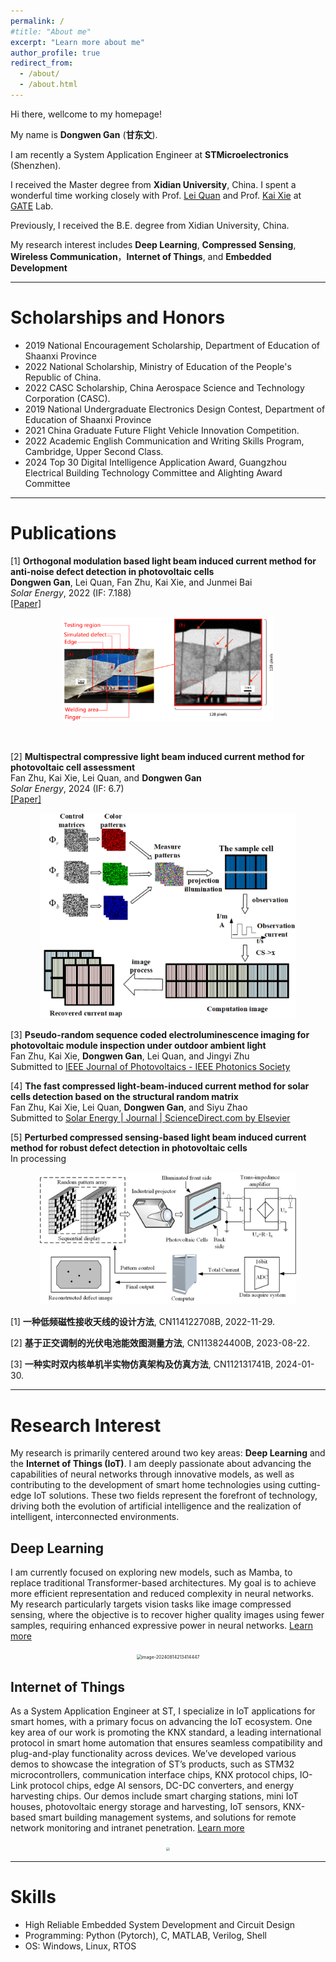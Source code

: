 ```yaml
---
permalink: /
#title: "About me"
excerpt: "Learn more about me"
author_profile: true
redirect_from: 
  - /about/
  - /about.html
---
```




Hi there, wellcome to my homepage!

My name is **Dongwen Gan** (**甘东文**).

I am recently a System Application Engineer at **STMicroelectronics** (Shenzhen).

I received the Master degree from **Xidian University**, China. I spent a wonderful time working closely with Prof. [Lei Quan]() and Prof. [Kai Xie]() at [GATE](https://faculty.xidian.edu.cn/XK3/zh_CN/index.htm) Lab.

Previously, I received the B.E. degree from Xidian University, China. 

My research interest includes **Deep Learning**, **Compressed Sensing**, **Wireless Communication**，**Internet of Things**, and **Embedded Development**



---



# Scholarships and Honors

* 2019 National Encouragement Scholarship, Department of Education of Shaanxi Province
* 2022 National Scholarship, Ministry of Education of the People's Republic of China.
* 2022 CASC Scholarship, China Aerospace Science and Technology Corporation (CASC).
* 2019 National Undergraduate Electronics Design Contest, Department of Education of Shaanxi Province
* 2021 China Graduate Future Flight Vehicle Innovation Competition.
* 2022 Academic English Communication and Writing Skills Program, Cambridge, Upper Second Class.
* 2024 Top 30 Digital Intelligence Application Award, Guangzhou Electrical Building Technology Committee and Alighting Award Committee



---



# Publications

[1] **Orthogonal modulation based light beam induced current method for anti-noise defect detection in photovoltaic cells**\
**Dongwen Gan**, Lei Quan, Fan Zhu, Kai Xie, and Junmei Bai\
_Solar Energy_, 2022 (IF: 7.188)\
[[Paper]](../files/1-s2.0-S0038092X22006089-main.pdf)

<p align="center">
    <img src="../images/OMLBIC.png" style="zoom: 33%;" />
</p>

​    

[2] **Multispectral compressive light beam induced current method for photovoltaic cell assessment**\
Fan Zhu, Kai Xie, Lei Quan, and **Dongwen Gan**\
_Solar Energy_, 2024 (IF: 6.7)\
[[Paper]](../files/1-s2.0-S0038092X24003165-main.pdf)

<p align="center">
    <img src="../images/MCLBIC.png" style="zoom: 40%;" />
</p>



[3] **Pseudo-random sequence coded electroluminescence imaging for photovoltaic module inspection under outdoor ambient light**\
Fan Zhu, Kai Xie, **Dongwen Gan**, Lei Quan, and Jingyi Zhu\
Submitted to [IEEE Journal of Photovoltaics - IEEE Photonics Society](https://ieeephotonics.org/publications/journal-of-photovoltaics/)



[4] **The fast compressed light-beam-induced current method for solar cells detection based on the structural random matrix**\
Fan Zhu, Kai Xie, Lei Quan, **Dongwen Gan**, and Siyu Zhao\
Submitted to [Solar Energy | Journal | ScienceDirect.com by Elsevier](https://www.sciencedirect.com/journal/solar-energy)



[5] **Perturbed compressed sensing-based light beam induced current method for robust defect detection in photovoltaic cells**\
In processing

<p align="center">
    <img src="../images/PCSLBIC.png" style="zoom:40%;" />
</p>



[1] **一种低频磁性接收天线的设计方法**, CN114122708B, 2022-11-29.

[2] **基于正交调制的光伏电池能效图测量方法**, CN113824400B, 2023-08-22.

[3] **一种实时双内核单机半实物仿真架构及仿真方法**, CN112131741B, 2024-01-30.



---



# Research Interest

My research is primarily centered around two key areas: **Deep Learning** and the **Internet of Things (IoT)**. I am deeply passionate about advancing the capabilities of neural networks through innovative models, as well as contributing to the development of smart home technologies using cutting-edge IoT solutions. These two fields represent the forefront of technology, driving both the evolution of artificial intelligence and the realization of intelligent, interconnected environments.

## Deep Learning

I am currently focused on exploring new models, such as Mamba, to replace traditional Transformer-based architectures. My goal is to achieve more efficient representation and reduced complexity in neural networks. My research particularly targets vision tasks like image compressed sensing, where the objective is to recover higher quality images using fewer samples, requiring enhanced expressive power in neural networks. [Learn more](https://dwgan.top/blog/)

<p align="center">
    <img src="https://cdn.jsdelivr.net/gh/dwgan/PicGo@main/img/202408142134534.png" alt="image-20240814213414447" style="zoom: 50%;" />
</p>

 

## Internet of Things

As a System Application Engineer at ST, I specialize in IoT applications for smart homes, with a primary focus on advancing the IoT ecosystem. One key area of our work is promoting the KNX standard, a leading international protocol in smart home automation that ensures seamless compatibility and plug-and-play functionality across devices. We’ve developed various demos to showcase the integration of ST’s products, such as STM32 microcontrollers, communication interface chips, KNX protocol chips, IO-Link protocol chips, edge AI sensors, DC-DC converters, and energy harvesting chips. Our demos include smart charging stations, mini IoT houses, photovoltaic energy storage and harvesting, IoT sensors, KNX-based smart building management systems, and solutions for remote network monitoring and intranet penetration. [Learn more](https://dwgan.top/blog/)

<p align="center">
  <img src="https://cdn.jsdelivr.net/gh/dwgan/PicGo@main/img/202408142105445.jpeg" style="zoom: 33%;" />
</p>



---



Skills
======

* High Reliable Embedded System Development and Circuit Design
* Programming: Python (Pytorch), C, MATLAB, Verilog, Shell
* OS: Windows, Linux, RTOS

